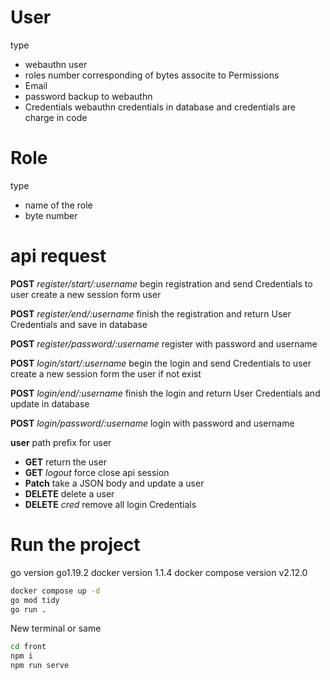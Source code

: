 # User

type

- webauthn user
- roles number corresponding of bytes associte to Permissions
- Email
- password backup to webauthn
- Credentials webauthn credentials  in database and credentials are charge in code

# Role

type

- name of the role
- byte number

# api request

**POST** _register/start/:username_ begin registration and send Credentials to user create a new session form user

**POST** _register/end/:username_ finish the registration and return User Credentials and save in database

**POST** _register/password/:username_ register with password and username

**POST** _login/start/:username_ begin the login and send Credentials to user create a new session form the user if not exist

**POST** _login/end/:username_ finish the login and return User Credentials and update in database

**POST** _login/password/:username_ login with password and username

**user** path prefix for user

- **GET** return the user
- **GET** _logout_ force close api session
- **Patch** take a JSON body and update a user
- **DELETE** delete a user
- **DELETE** _cred_ remove all login Credentials

# Run the project

go version go1.19.2
docker version 1.1.4
docker compose version v2.12.0

```sh
docker compose up -d
go mod tidy
go run .
```

New terminal or same

```sh
cd front
npm i 
npm run serve
```
